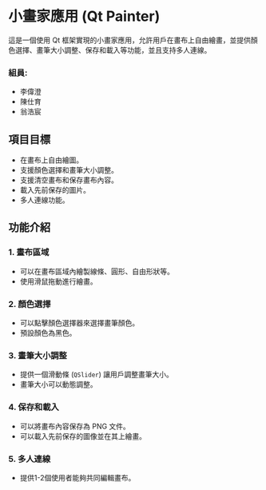 # 小畫家應用 (Qt Painter)

這是一個使用 Qt 框架實現的小畫家應用，允許用戶在畫布上自由繪畫，並提供顏色選擇、畫筆大小調整、保存和載入等功能，並且支持多人連線。

### 組員:
- 李偉澄
- 陳仕育
- 翁浩宸


## 項目目標
- 在畫布上自由繪圖。
- 支援顏色選擇和畫筆大小調整。
- 支援清空畫布和保存畫布內容。
- 載入先前保存的圖片。
- 多人連線功能。

## 功能介紹

### 1. 畫布區域
- 可以在畫布區域內繪製線條、圓形、自由形狀等。
- 使用滑鼠拖動進行繪畫。

### 2. 顏色選擇
- 可以點擊顏色選擇器來選擇畫筆顏色。
- 預設顏色為黑色。

### 3. 畫筆大小調整
- 提供一個滑動條 (`QSlider`) 讓用戶調整畫筆大小。
- 畫筆大小可以動態調整。

### 4. 保存和載入
- 可以將畫布內容保存為 PNG 文件。
- 可以載入先前保存的圖像並在其上繪畫。

### 5. 多人連線
- 提供1-2個使用者能夠共同編輯畫布。
